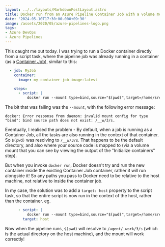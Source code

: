 ```yaml
---
layout: ../../layouts/MarkdownPostLayout.astro
title: Docker run from an Azure Pipeline Container Job with a volume mount
date: '2024-05-10T17:30:00.000+09:30'
image: /assets/2020/05/azure-pipelines-logo.png
tags:
- Azure DevOps
- Azure Pipelines
---
```


This caught me out today. I was trying to run a Docker container directly from a script task, where the pipeline job was already running in a container (as a [Container Job](https://learn.microsoft.com/azure/devops/pipelines/process/container-phases?view=azure-devops&WT.mc_id=DOP-MVP-5001655)), similar to this:

```yaml
  - job: MyJob
    container:
      image: my-container-job-image:latest

    steps:
      - script: |
          docker run --mount type=bind,source="$(pwd)",target=/home/src --rm -w /home/src my-container:latest
```

The bit that was failing was the `--mount`, with the following error message:

```text
docker: Error response from daemon: invalid mount config for type "bind": bind source path does not exist: /__w/3/s.
```

Eventually, I realised the problem - By default, when a job is running as a Container Job, all the tasks are also running in the context of that container. So `$(pwd)` was resolving to `/__w/3/s`. That happens to be the default directory, and also where your source code is mapped to (via a volume mount that you can see by viewing the output of the "Initialize containers" step).

But when you invoke `docker run`, Docker doesn't try and run the new container inside the existing Container Job container, rather it will run alongside it! So any paths you pass to Docker need to be relative to the host machine, not relative to inside the container job.

In my case, the solution was to add a `target: host` property to the script task, so that the entire script is now run in the context of the host, rather than the container. eg.

```yaml
      - script: |
          docker run --mount type=bind,source="$(pwd)",target=/home/src --rm -w /home/src my-container:latest
        target: host
```

Now when the pipeline runs, `$(pwd)` will resolve to `/agent/_work/3/s` (which is the actual directory on the host machine), and the mount will work correctly!
